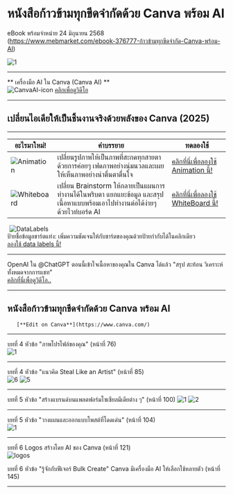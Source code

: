 # หนังสือก้าวข้ามทุกขีดจำกัดด้วย Canva พร้อม AI 
eBook พร้อมจำหน่าย 24 มิถุนายน 2568     
(https://www.mebmarket.com/ebook-376777-ก้าวข้ามทุกขีดจำกัด-Canva-พร้อม-AI)

![1](https://github.com/user-attachments/assets/95fe8b63-000d-4bf7-b1a4-7d3c82ed5f89)

----

** เครื่องมือ AI ใน Canva (Canva AI) **   
![CanvaAI-icon](https://github.com/user-attachments/assets/2b8990ba-19c7-4dd3-bcc4-0a760722db2a)
[คลิกเพื่อดูวิดีโอ](https://www.canva.com/ai-assistant/)    

----   
## เปลี่ยนไอเดียให้เป็นชิ้นงานจริงด้วยพลังของ Canva (2025) ##    

---
| อะไรมาใหม่! | คำบรรยาย | ทดลองใช้ |
| --- | --- | --- |
|![Animation](https://github.com/user-attachments/assets/665bfb20-5173-4b30-b532-073769f034d5)|เปลี่ยนรูปภาพให้เป็นภาพที่สะกดทุกสายตาด้วยการค่อยๆ เฟดภาพอย่างนุ่มนวลและเผยให้เห็นภาพอย่างน่าตื่นตาตื่นใจ|[คลิกที่นี่เพื่อลองใช้ Animation นี้!](https://www.canva.com/design/DAGrdmD04rM/tjOZT_rb9afqux47-ZPaHw/edit?ui=eyJBIjp7IkIiOnsiQiI6dHJ1ZX19LCJHIjp7IkIiOnRydWUsIlIiOnRydWUsIlEiOnsiQSI6eyJBPyI6IjEifX19fQ)|
|![Whiteboard](https://github.com/user-attachments/assets/5ab3b6c1-fbed-4a0b-9794-80cee96f4ab5)|เปลี่ยน Brainstorm ให้กลายเป็นแผนการทำงานได้ในพริบตา แยกแยะข้อมูล และสรุปเนื้อหาแบบพร้อมเอาไปทำงานต่อได้ง่ายๆ ด้วยไวท์บอร์ด AI|[คลิกที่นี่เพื่อลองใช้ WhiteBoard นี้!](https://www.canva.com/design/DAGrduH7ouI/R37EdQixTWllkKJCB_7wyw/edit?ui=eyJBIjp7IkIiOnsiQiI6dHJ1ZX19LCJHIjp7IkIiOnRydWUsIlIiOnRydWUsIlEiOnsiQSI6eyJBPyI6InkifX19fQ)|

 
![DataLabels](https://github.com/user-attachments/assets/e2da3a1d-8c18-4702-ab37-b7db252b5a92)   
ป้ายชื่อข้อมูลชาร์ตแท่ง: เพิ่มความชัดเจนให้กับชาร์ตของคุณด้วยป้ายกำกับได้ในคลิกเดียว   
[ลองใช้ data labels นี้!](https://www.canva.com/design/DAGrdsMfJJ0/YeFtKGDjwDmT_QJk7yQImQ/edit)      

----

OpenAI ใน @ChatGPT ตอนนี้เข้าใจเนื้อหาของคุณใน Canva ได้แล้ว "สรุป สะท้อน วิเคราะห์ ทั้งหมดจากการแชท"    
[คลิกที่นี่เพื่อดูวิดีโอ..](https://x.com/canva/status/1938398169693306944)

----   

## หนังสือก้าวข้ามทุกขีดจำกัดด้วย Canva พร้อม AI ##

       [**Edit on Canva**](https://www.canva.com/)
----------------    
    
    
บทที่ 4 หัวข้อ "ภาพโปรไฟล์ของคุณ" (หน้าที่ 76)      
![1](https://github.com/user-attachments/assets/c13ddf29-190e-4405-a2aa-ac7862aeb73f)

-----------

บทที่ 4 หัวข้อ "แนวคิด Steal Like an Artist" (หน้าที่ 85)     
![6](https://github.com/user-attachments/assets/5813d453-a6ba-4ec1-80a1-9782992ff79b)
![5](https://github.com/user-attachments/assets/133eace6-1115-424b-af56-7a2517b0e4b2)

-----------

บทที่ 5 หัวข้อ "สร้างแบรนด์บนแพลตฟอร์มโซเชียลมีเดียต่าง ๆ" (หน้าที่ 100)
![1](https://github.com/user-attachments/assets/d6ebab9b-cd24-435a-bda9-258b038aa21b)
![2](https://github.com/user-attachments/assets/20a9c72c-ece8-41fb-8d70-7add4803ac22)

-----------

บทที่ 5 หัวข้อ "วางแผนและออกแบบโพสต์ที่โดดเด่น" (หน้าที่ 104)    
![1](https://github.com/user-attachments/assets/954c5ca3-ebf0-4bc4-8cf6-bc76fa19c6df)

-----------

บทที่ 6 Logos สร้างโดย AI ของ Canva (หน้าที่ 121)   
![logos](https://github.com/user-attachments/assets/414647fe-d4fc-4366-a699-10e4eed65a8c)    

บทที่ 6 หัวข้อ "รู้จักกับฟีเจอร์ Bulk Create" Canva มีเครื่องมือ AI ให้เลือกใช้หลายตัว (หน้าที่ 145)    
 
----


